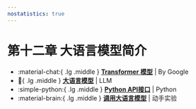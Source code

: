 ```yaml
---
nostatistics: true
---
```


# 第十二章 大语言模型简介

<div class="grid cards" markdown>

-   :material-chat:{ .lg .middle } __[Transformer 模型](./transformer.html)__ | By Google
-   :llama:{ .lg .middle } __[大语言模型](./intro.html)__ | LLM
-   :simple-python:{ .lg .middle } __[Python API接口](./py-api.html)__ | Python
-   :material-brain:{ .lg .middle } __[调用大语言模型](./prac.html)__ | 动手实验

</div>
